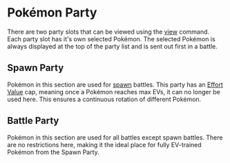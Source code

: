 # Pokémon Party

There are two party slots that can be viewed using the [view](../commands/view.md) command. Each party slot has it's own selected Pokémon. The selected Pokémon is always displayed at the top of the party list and is sent out first in a battle.

## Spawn Party

Pokémon in this section are used for [spawn](../commands/spawn.md) battles. This party has an [Effort Value](./ev.md) cap, meaning once a Pokémon reaches max EVs, it can no longer be used here. This ensures a continuous rotation of different Pokémon.

## Battle Party

Pokémon in this section are used for all battles except spawn battles. There are no restrictions here, making it the ideal place for fully EV-trained Pokémon from the Spawn Party.
